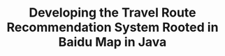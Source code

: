 ---
title: "Developing the Travel Route Recommendation System Rooted in Baidu Map in Java"
categories:
  - computer techniques
tags:
  - application development
  - Java
---